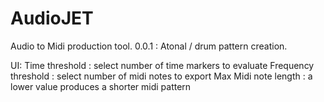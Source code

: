 # AudioJET
Audio to Midi production tool.
0.0.1 : Atonal / drum pattern creation.

UI:
Time threshold : select number of time markers to evaluate
Frequency threshold : select number of midi notes to export
Max Midi note length : a lower value produces a shorter midi pattern


